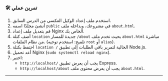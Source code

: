 ### 🛠️ تمرين عملي
1.  استخدم ملف إعداد الوكيل العكسي من الدرس السابق.
2.  أنشئ مجلدًا اسمه `public` في مشروعك، وبداخله ملف `about.html`.
3.  قم بتعديل ملف إعداد Nginx الخاص بك.
4.  أضف كتلة `location` جديدة للمسار `/about` بحيث تخدم ملف `about.html` مباشرة من نظام الملفات. (تلميح: استخدم توجيه `root` أو `alias`).
5.  احتفظ بكتلة `location /` الحالية لتمرير باقي الطلبات إلى تطبيق Node.js.
6.  أعد تحميل Nginx (`sudo systemctl reload nginx`).
7.  اختبر:
    * `http://localhost/` يجب أن يعرض تطبيق Express.
    * `http://localhost/about` يجب أن يعرض محتوى ملف `about.html`.

---
